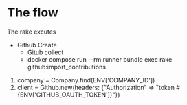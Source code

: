# The flow

The rake excutes
  - Github Create
    - Gitub collect
    - docker compose run --rm runner bundle exec rake github:import_contributions

1. company = Company.find(ENV['COMPANY_ID'])
2. client = Github.new(headers: {"Authorization" => "token #{ENV['GITHUB_OAUTH_TOKEN']}"})
